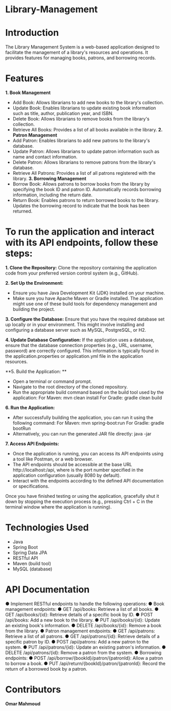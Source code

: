 # Library-Management

# Introduction
The Library Management System is a web-based application designed to facilitate the management of a library's resources and operations. It provides features for managing books, patrons, and borrowing records.

# Features
**1. Book Management**
  - Add Book: Allows librarians to add new books to the library's collection.
  - Update Book: Enables librarians to update existing book information such as title, author, publication year, and ISBN.
  - Delete Book: Allows librarians to remove books from the library's collection.
  - Retrieve All Books: Provides a list of all books available in the library.
**2. Patron Management**
  - Add Patron: Enables librarians to add new patrons to the library's database.
  - Update Patron: Allows librarians to update patron information such as name and contact information.
  - Delete Patron: Allows librarians to remove patrons from the library's database.
  - Retrieve All Patrons: Provides a list of all patrons registered with the library.
**3. Borrowing Management**
  - Borrow Book: Allows patrons to borrow books from the library by specifying the book ID and patron ID. Automatically records borrowing information, including the return date.
  - Return Book: Enables patrons to return borrowed books to the library. Updates the borrowing record to indicate that the book has been returned.

# To run the application and interact with its API endpoints, follow these steps:
**1. Clone the Repository:** Clone the repository containing the application code from your preferred version control system (e.g., GitHub).

**2. Set Up the Environment:**
  - Ensure you have Java Development Kit (JDK) installed on your machine.
  - Make sure you have Apache Maven or Gradle installed. The application might use one of these build tools for dependency management and building the project.

**3. Configure the Database:** Ensure that you have the required database set up locally or in your environment. This might involve installing and configuring a database server such as MySQL, PostgreSQL, or H2.

**4. Update Database Configuration:** If the application uses a database, ensure that the database connection properties (e.g., URL, username, password) are correctly configured. This information is typically found in the application.properties or application.yml file in the application resources.

**5. Build the Application: ** 
  - Open a terminal or command prompt.
  - Navigate to the root directory of the cloned repository.
  - Run the appropriate build command based on the build tool used by the application:
      For Maven: mvn clean install
      For Gradle: gradle clean build
    
**6. Run the Application:**
  - After successfully building the application, you can run it using the following command:
      For Maven: mvn spring-boot:run
      For Gradle: gradle bootRun
  - Alternatively, you can run the generated JAR file directly:
      java -jar <path-to-jar-file>

**7. Access API Endpoints:**
  - Once the application is running, you can access its API endpoints using a tool like Postman, or a web browser.
  - The API endpoints should be accessible at the base URL http://localhost:<port>/api, where <port> is the port number specified in the application configuration (usually 8080 by default).
  - Interact with the endpoints according to the defined API documentation or specifications.

Once you have finished testing or using the application, gracefully shut it down by stopping the execution process (e.g., pressing Ctrl + C in the terminal window where the application is running).

# Technologies Used
- Java
- Spring Boot
- Spring Data JPA
- RESTful API
- Maven (build tool)
- MySQL (database)

# API Documentation
● Implement RESTful endpoints to handle the following operations:
● Book management endpoints:
● GET /api/books: Retrieve a list of all books.
● GET /api/books/{id}: Retrieve details of a specific book by ID.
● POST /api/books: Add a new book to the library.
● PUT /api/books/{id}: Update an existing book's information.
● DELETE /api/books/{id}: Remove a book from the library.
● Patron management endpoints:
● GET /api/patrons: Retrieve a list of all patrons.
● GET /api/patrons/{id}: Retrieve details of a specific patron by ID.
● POST /api/patrons: Add a new patron to the system.
● PUT /api/patrons/{id}: Update an existing patron's information.
● DELETE /api/patrons/{id}: Remove a patron from the system.
● Borrowing endpoints:
● POST /api/borrow/{bookId}/patron/{patronId}: Allow a patron to borrow a book.
● PUT /api/return/{bookId}/patron/{patronId}: Record the return of a borrowed book by a patron.

# Contributors
**Omar Mahmoud**
